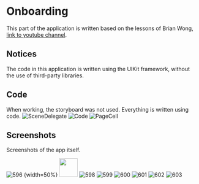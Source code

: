 Onboarding
============

This part of the application is written based on the lessons of Brian Wong, [link to youtube channel](https://www.youtube.com/channel/UCuP2vJ6kRutQBfRmdcI92mA).

## Notices
The code in this application is written using the UIKit framework, without the use of third-party libraries.

## Code
When working, the storyboard was not used. Everything is written using code.
![SceneDelegate](https://github.com/konoin/Onboarding/blob/main/Image/SceneDelegate.jpg)
![Code](https://github.com/konoin/Onboarding/blob/main/Image/Code.jpg)
![PageCell](https://github.com/konoin/Onboarding/blob/main/Image/PageCell.jpg)

## Screenshots
Screenshots of the app itself.



![596](https://github.com/konoin/Onboarding/blob/main/Image/Screen/IMG_0596.PNG) {width=50%}
<img src="https://github.com/konoin/Onboarding/blob/main/Image/Screen/IMG_0596.PNG" width="48">
![598](https://github.com/konoin/Onboarding/blob/main/Image/Screen/IMG_0598.PNG)
![599](https://github.com/konoin/Onboarding/blob/main/Image/Screen/IMG_0599.PNG)
![600](https://github.com/konoin/Onboarding/blob/main/Image/Screen/IMG_0600.PNG)
![601](https://github.com/konoin/Onboarding/blob/main/Image/Screen/IMG_0601.PNG)
![602](https://github.com/konoin/Onboarding/blob/main/Image/Screen/IMG_0602.PNG)
![603](https://github.com/konoin/Onboarding/blob/main/Image/Screen/IMG_0603.PNG)
